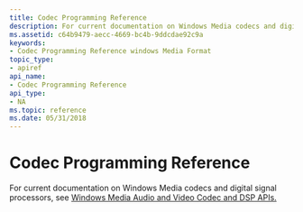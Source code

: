 ```yaml
---
title: Codec Programming Reference
description: For current documentation on Windows Media codecs and digital signal processors, see Windows Media Audio and Video Codec and DSP APIs.
ms.assetid: c64b9479-aecc-4669-bc4b-9ddcdae92c9a
keywords:
- Codec Programming Reference windows Media Format
topic_type:
- apiref
api_name:
- Codec Programming Reference
api_type:
- NA
ms.topic: reference
ms.date: 05/31/2018
---
```


# Codec Programming Reference

For current documentation on Windows Media codecs and digital signal processors, see [Windows Media Audio and Video Codec and DSP APIs.](/previous-versions//dd464626(v=vs.85))

 

 